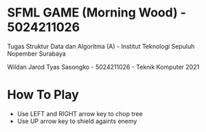 # SFML GAME (Morning Wood) - 5024211026
Tugas Struktur Data dan Algoritma (A) - Institut Teknologi Sepuluh Nopember Surabaya

Wildan Jarod Tyas Sasongko - 5024211026 - Teknik Komputer 2021

# How To Play
- Use LEFT and RIGHT arrow key to chop tree
- Use UP arrow key to shield againts enemy
